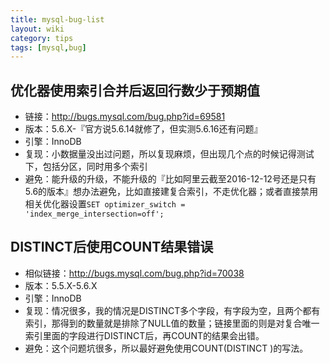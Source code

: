 ```yaml
---
title: mysql-bug-list
layout: wiki
category: tips
tags: [mysql,bug]
---
```


## 优化器使用索引合并后返回行数少于预期值

* 链接：<http://bugs.mysql.com/bug.php?id=69581>
* 版本：5.6.X-『官方说5.6.14就修了，但实测5.6.16还有问题』
* 引擎：InnoDB
* 复现：小数据量没出过问题，所以复现麻烦，但出现几个点的时候记得测试下，包括分区，同时用多个索引
* 避免：能升级的升级，不能升级的『比如阿里云截至2016-12-12号还是只有5.6的版本』想办法避免，比如直接建复合索引，不走优化器；或者直接禁用相关优化器设置`SET optimizer_switch = 'index_merge_intersection=off';`



## DISTINCT后使用COUNT结果错误

* 相似链接：<http://bugs.mysql.com/bug.php?id=70038>
* 版本：5.5.X-5.6.X
* 引擎：InnoDB
* 复现：情况很多，我的情况是DISTINCT多个字段，有字段为空，且两个都有索引，那得到的数量就是排除了NULL值的数量；链接里面的则是对复合唯一索引里面的字段进行DISTINCT后，再COUNT的结果会出错。
* 避免：这个问题坑很多，所以最好避免使用COUNT(DISTINCT )的写法。
